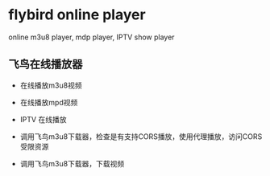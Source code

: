 # flybird online player
online  m3u8 player, mdp player, IPTV show player  

## 飞鸟在线播放器

 - 在线播放m3u8视频
 - 在线播放mpd视频
 - IPTV 在线播放

 - 调用飞鸟m3u8下载器，检查是有支持CORS播放，使用代理播放，访问CORS受限资源
 - 调用飞鸟m3u8下载器，下载视频


